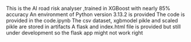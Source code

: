 This is the AI road risk analyser ,trained in XGBoost with nearly 85% accuracy
An environment of Python version 3.13.2 is provided
The code is provided in the code.ipynb
The  csv dataset, xgbmodel pikle and scaled pikle  are stored in artifacts
A flask and index.html file is provided but still under development so the flask app might not work right
##
